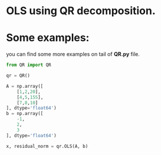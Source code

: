 # OLS using QR decomposition.

# Some examples:

you can find some more examples on tail of **QR.py** file.

```python
from QR import QR

qr = QR()

A = np.array([
    [1,2,20],
    [4,5,155],
    [7,8,10]
], dtype='float64')
b = np.array([
    -1,
    2,
    3
], dtype='float64')

x, residual_norm = qr.OLS(A, b)
```